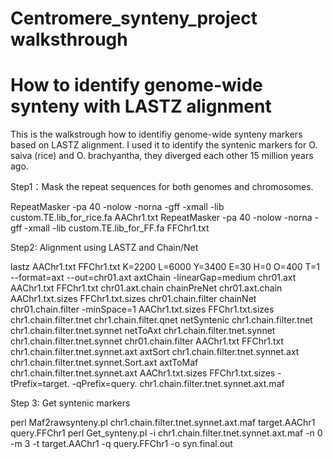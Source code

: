 # Centromere_synteny_project walksthrough
# How to identify genome-wide synteny with LASTZ alignment

This is the walkstrough how to identifiy genome-wide synteny markers based on LASTZ alignment.
I used it to identify the syntenic markers for O. saiva (rice) and O. brachyantha, they diverged each other 15 million years ago. 


Step1：Mask the repeat sequences for both genomes and chromosomes.

RepeatMasker -pa 40 -nolow -norna -gff -xmall -lib custom.TE.lib_for_rice.fa AAChr1.txt
RepeatMasker -pa 40 -nolow -norna -gff -xmall -lib custom.TE.lib_for_FF.fa FFChr1.txt


Step2: Alignment using LASTZ and Chain/Net

lastz AAChr1.txt FFChr1.txt K=2200 L=6000 Y=3400 E=30 H=0 O=400 T=1 --format=axt --out=chr01.axt
axtChain -linearGap=medium chr01.axt AAChr1.txt FFChr1.txt chr01.axt.chain
chainPreNet chr01.axt.chain AAChr1.txt.sizes FFChr1.txt.sizes chr01.chain.filter
chainNet chr01.chain.filter -minSpace=1 AAChr1.txt.sizes FFChr1.txt.sizes chr1.chain.filter.tnet chr1.chain.filter.qnet
netSyntenic chr1.chain.filter.tnet chr1.chain.filter.tnet.synnet
netToAxt chr1.chain.filter.tnet.synnet chr1.chain.filter.tnet.synnet chr01.chain.filter AAChr1.txt FFChr1.txt chr1.chain.filter.tnet.synnet.axt
axtSort chr1.chain.filter.tnet.synnet.axt chr1.chain.filter.tnet.synnet.Sort.axt
axtToMaf chr1.chain.filter.tnet.synnet.axt AAChr1.txt.sizes FFChr1.txt.sizes -tPrefix=target. -qPrefix=query. chr1.chain.filter.tnet.synnet.axt.maf


Step 3: Get syntenic markers 

perl Maf2rawsynteny.pl chr1.chain.filter.tnet.synnet.axt.maf target.AAChr1 query.FFChr1
perl Get_synteny.pl -i chr1.chain.filter.tnet.synnet.axt.maf -n 0 -m 3 -t target.AAChr1 -q query.FFChr1 -o syn.final.out
